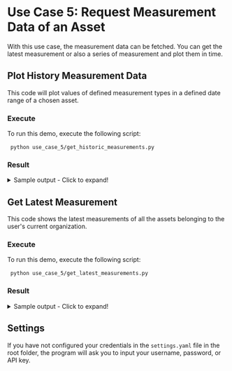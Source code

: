 # Use Case 5: Request Measurement Data of an Asset	

With this use case, the measurement data can be fetched. You can get the latest measurement or also a series of measurement and plot them in time.


## Plot History Measurement Data 
This code will plot values of defined measurement types in a defined date range of a chosen asset.

### Execute
To run this demo, execute the following script:

     python use_case_5/get_historic_measurements.py

### Result
<details>
<summary>Sample output - Click to expand!</summary>
<p>

    Organization 1234, Tasty Manufacturing

    Please enter your query parameters:
    Asset ID: 2000
    Speed -> 2
    Slip -> 3
    Skin Temperature -> 4
    Operating Power -> 6
    Measurement type (find possible IDs in list above, separated by commas): 2
    Start date (YYYY-MM-DD): 2019-02-15
    End date (YYYY-MM-DD): 2019-06-15
    Task SUCCESS
  
![Example Measurement Plot](example_measurement_plot.png "Example Measurement Plot")

</p>
</details>


## Get Latest Measurement
This code shows the latest measurements of all the assets belonging to the user's current organization.

### Execute
To run this demo, execute the following script:

     python use_case_5/get_latest_measurements.py
    
### Result

<details>
<summary>Sample output - Click to expand!</summary>
<p>
    
    Organization 1234, Tasty Manufacturing
    
    Plant 5678, Food Factory:
    Assets:
    Latest measurements of Asset 2000, Motor 1:
          Speed                                : 0.0000 (2018-01-13T16:23:45)
          Skin Temperature                     : 30.1234 (2018-01-13T16:23:45)
          Overall Vibration                    : 0.0123 (2018-01-13T16:23:45)
          Operating Time                       : 320.0000 (2018-01-13T16:23:45)
          Number of Starts                     : 3.0000 (2018-01-13T16:23:45)
          Motor Supply Frequency               : 50.0000 (2018-01-13T16:23:45)
          Bearing Condition                    : 0.0000 (2018-01-13T16:23:45)
          Vibration (Radial)                   : 0.0123 (2018-01-13T16:23:45)
          Vibration (Tangential)               : 0.0456 (2018-01-13T16:23:45)
          Vibration (Axial)                    : 0.0789 (2018-01-13T16:23:45)
          Output Power                         : 0.0000 (2018-01-13T16:23:45)

</p>
</details>

## Settings
If you have not configured your credentials in the `settings.yaml` file in the root folder,
the program will ask you to input your username, password, or API key.
